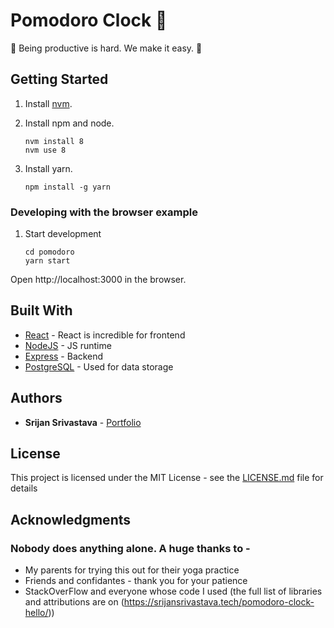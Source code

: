 # Pomodoro Clock :tomato:


:tomato: Being productive is hard. We make it easy. :eggplant:


## Getting Started

1. Install [nvm](https://github.com/creationix/nvm#install-script).
2. Install npm and node.

    ```
    nvm install 8
    nvm use 8
    ```
3. Install yarn.

    ```
    npm install -g yarn
    ```

### Developing with the browser example

1. Start development
    ```
    cd pomodoro
    yarn start
    ```

Open http://localhost:3000 in the browser.

## Built With

* [React](https://reactjs.org/) - React is incredible for frontend
* [NodeJS](https://nodejs.org/) - JS runtime
* [Express](https://expressjs.com/) - Backend
* [PostgreSQL](https://www.postgresql.org/) - Used for data storage

## Authors

* **Srijan Srivastava** - [Portfolio](https://srijansrivastava.tech/pomodoroclock/)


## License

This project is licensed under the MIT License - see the [LICENSE.md](LICENSE.md) file for details

## Acknowledgments

### Nobody does anything alone. A huge thanks to - 
* My parents for trying this out for their yoga practice
* Friends and confidantes - thank you for your patience
* StackOverFlow and everyone whose code I used (the full list of libraries and attributions are on (https://srijansrivastava.tech/pomodoro-clock-hello/))
  
